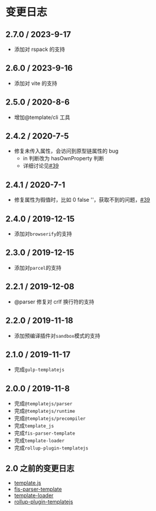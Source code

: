 # 变更日志

## 2.7.0 / 2023-9-17

-   添加对 rspack 的支持

## 2.6.0 / 2023-9-16

-   添加对 vite 的支持

## 2.5.0 / 2020-8-6

-   增加@template/cli 工具

## 2.4.2 / 2020-7-5

-   修复未传入属性，会访问到原型链属性的 bug
    -   in 判断改为 hasOwnProperty 判断
    -   详细讨论见[#39](https://github.com/yanhaijing/template.js/issues/39)

## 2.4.1 / 2020-7-1

-   修复属性为徦值时，比如 0 false ''，获取不到的问题，[#39](https://github.com/yanhaijing/template.js/issues/39)

## 2.4.0 / 2019-12-15

-   添加对`browserify`的支持

## 2.3.0 / 2019-12-15

-   添加对`parcel`的支持

## 2.2.1 / 2019-12-08

-   @parser 修复对 crlf 换行符的支持

## 2.2.0 / 2019-11-18

-   添加预编译插件对`sandbox`模式的支持

## 2.1.0 / 2019-11-17

-   完成`gulp-templatejs`

## 2.0.0 / 2019-11-8

-   完成`@templatejs/parser`
-   完成`@templatejs/runtime`
-   完成`@templatejs/precompiler`
-   完成`template_js`
-   完成`fis-parser-template`
-   完成`template-loader`
-   完成`rollup-plugin-templatejs`

## 2.0 之前的变更日志

-   [template.js](https://github.com/yanhaijing/template.js/blob/master/packages/template/TODO.md)
-   [fis-parser-template](https://github.com/yanhaijing/template.js/blob/master/packages/fis-parser-template/TODO.md)
-   [template-loader](https://github.com/yanhaijing/template.js/blob/master/packages/template-loader/TODO.md)
-   [rollup-plugin-templatejs](https://github.com/yanhaijing/template.js/blob/master/packages/rollup-plugin-templatejs/TODO.md)
